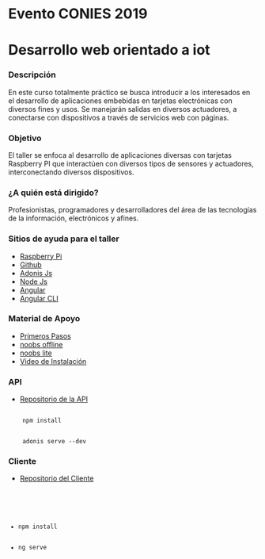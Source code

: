 # Evento CONIES 2019
<h1>Desarrollo web orientado a iot</h1>
<h3>Descripción</h3>
En este curso totalmente práctico se busca introducir a los interesados en el desarrollo de aplicaciones embebidas en tarjetas electrónicas con diversos fines y usos. Se manejarán salidas en diversos actuadores, a conectarse con dispositivos a través de servicios web con páginas.
<h3>Objetivo</h3>
El taller se enfoca al desarrollo de aplicaciones diversas con tarjetas Raspberry PI que interactúen con diversos tipos de sensores y actuadores, interconectando diversos dispositivos.
<h3>¿A quién está dirigido?</h3>
Profesionistas, programadores y desarrolladores del área de las tecnologías de la información, electrónicos y afines.

<h3>Sitios de ayuda para el taller</h3>
<ul>
  <li><a href="https://www.raspberrypi.org/">Raspberry Pi</a></li>
  <li><a href="https://github.com">Github</a></li>
  <li><a href="https://adonisjs.com/docs/4.1/about">Adonis Js</a></li>
  <li><a href="https://nodejs.org/es/">Node Js</a></li>
  <li><a href="https://angular.io/">Angular</a></li>
  <li><a href="https://cli.angular.io/">Angular CLI</a></li>  
</ul>

<h3>Material de Apoyo</h3>
<ul>
  <li><a href="https://projects.raspberrypi.org/en/projects/raspberry-pi-setting-up">Primeros Pasos</a></li>  
  <li><a href="https://downloads.raspberrypi.org/NOOBS_latest">noobs offline</a></li>
  <li><a href="https://downloads.raspberrypi.org/NOOBS_lite_latest">noobs lite</a></li>
  <li><a href="https://youtu.be/wjWZhV1v3Pk">Video de Instalación</a></li>
</ul>

<h3>API</h3>
<ul>
  <li><a href="https://github.com/igmarSR/api">Repositorio de la API</a></li>
</ul>
<code>  
    npm install
    <br/>
    adonis serve --dev   
</code>

<h3>Cliente</h3>
<ul>
  <li><a href="https://github.com/igmarSR/cliente">Repositorio del Cliente</a></li>
</ul>
<code>
  <ul>
    <li>npm install</li>
    <li>ng serve</li>
  </ul>  
</code>
